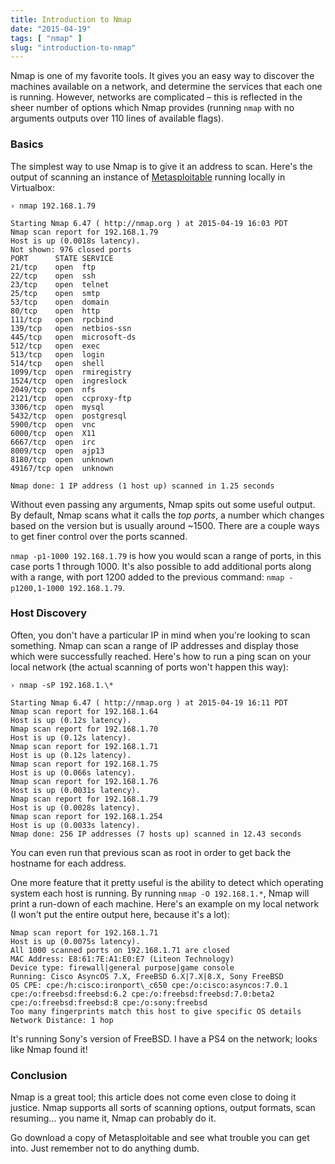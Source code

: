 ```yaml
---
title: Introduction to Nmap
date: "2015-04-19"
tags: [ "nmap" ]
slug: "introduction-to-nmap"
---
```


Nmap is one of my favorite tools. It gives you an easy way to discover the machines available on a network, and determine the services that each one is running. However, networks are complicated – this is reflected in the sheer number of options which Nmap provides (running `nmap` with no arguments outputs over 110 lines of available flags).

### Basics

The simplest way to use Nmap is to give it an address to scan. Here's the output of scanning an instance of [Metasploitable][1] running locally in Virtualbox:

	› nmap 192.168.1.79

	Starting Nmap 6.47 ( http://nmap.org ) at 2015-04-19 16:03 PDT
	Nmap scan report for 192.168.1.79
	Host is up (0.0018s latency).
	Not shown: 976 closed ports
	PORT      STATE SERVICE
	21/tcp    open  ftp
	22/tcp    open  ssh
	23/tcp    open  telnet
	25/tcp    open  smtp
	53/tcp    open  domain
	80/tcp    open  http
	111/tcp   open  rpcbind
	139/tcp   open  netbios-ssn
	445/tcp   open  microsoft-ds
	512/tcp   open  exec
	513/tcp   open  login
	514/tcp   open  shell
	1099/tcp  open  rmiregistry
	1524/tcp  open  ingreslock
	2049/tcp  open  nfs
	2121/tcp  open  ccproxy-ftp
	3306/tcp  open  mysql
	5432/tcp  open  postgresql
	5900/tcp  open  vnc
	6000/tcp  open  X11
	6667/tcp  open  irc
	8009/tcp  open  ajp13
	8180/tcp  open  unknown
	49167/tcp open  unknown

	Nmap done: 1 IP address (1 host up) scanned in 1.25 seconds

Without even passing any arguments, Nmap spits out some useful output. By default, Nmap scans what it calls the *top ports*, a number which changes based on the version but is usually around \~1500. There are a couple ways to get finer control over the ports scanned.

`nmap -p1-1000 192.168.1.79` is how you would scan a range of ports, in this case ports 1 through 1000. It's also possible to add additional ports along with a range, with port 1200 added to the previous command: `nmap -p1200,1-1000 192.168.1.79`.

### Host Discovery

Often, you don't have a particular IP in mind when you're looking to scan something. Nmap can scan a range of IP addresses and display those which were successfully reached. Here's how to run a ping scan on your local network (the actual scanning of ports won't happen this way):

	› nmap -sP 192.168.1.\*

	Starting Nmap 6.47 ( http://nmap.org ) at 2015-04-19 16:11 PDT
	Nmap scan report for 192.168.1.64
	Host is up (0.12s latency).
	Nmap scan report for 192.168.1.70
	Host is up (0.12s latency).
	Nmap scan report for 192.168.1.71
	Host is up (0.12s latency).
	Nmap scan report for 192.168.1.75
	Host is up (0.066s latency).
	Nmap scan report for 192.168.1.76
	Host is up (0.0031s latency).
	Nmap scan report for 192.168.1.79
	Host is up (0.0028s latency).
	Nmap scan report for 192.168.1.254
	Host is up (0.0033s latency).
	Nmap done: 256 IP addresses (7 hosts up) scanned in 12.43 seconds

You can even run that previous scan as root in order to get back the hostname for each address.

One more feature that it pretty useful is the ability to detect which operating system each host is running. By running `nmap -O 192.168.1.*`, Nmap will print a run-down of each machine. Here's an example on my local network (I won't put the entire output here, because it's a lot):

	Nmap scan report for 192.168.1.71
	Host is up (0.0075s latency).
	All 1000 scanned ports on 192.168.1.71 are closed
	MAC Address: E8:61:7E:A1:E0:E7 (Liteon Technology)
	Device type: firewall|general purpose|game console
	Running: Cisco AsyncOS 7.X, FreeBSD 6.X|7.X|8.X, Sony FreeBSD
	OS CPE: cpe:/h:cisco:ironport\_c650 cpe:/o:cisco:asyncos:7.0.1 cpe:/o:freebsd:freebsd:6.2 cpe:/o:freebsd:freebsd:7.0:beta2 cpe:/o:freebsd:freebsd:8 cpe:/o:sony:freebsd
	Too many fingerprints match this host to give specific OS details
	Network Distance: 1 hop

It's running Sony's version of FreeBSD. I have a PS4 on the network; looks like Nmap found it!

### Conclusion

Nmap is a great tool; this article does not come even close to doing it justice. Nmap supports all sorts of scanning options, output formats, scan resuming... you name it, Nmap can probably do it.

Go download a copy of Metasploitable and see what trouble you can get into. Just remember not to do anything dumb.

[1]:	http://sourceforge.net/projects/metasploitable/
